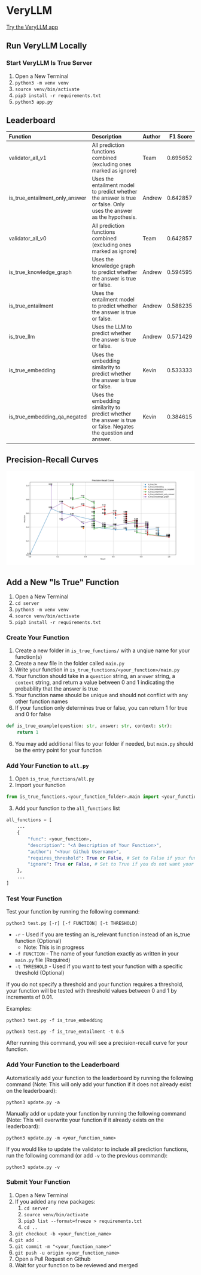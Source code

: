 # VeryLLM

[Try the VeryLLM app](https://veryllm.vercel.app/)

## Run VeryLLM Locally

### Start VeryLLM Is True Server

1.  Open a New Terminal
2.  `python3 -m venv venv`
3.  `source venv/bin/activate`
4.  `pip3 install -r requirements.txt`
5.  `python3 app.py`

## Leaderboard

<!-- LEADERBOARD_START -->

| Function                       | Description                                                                                                       | Author | F1 Score |
| :----------------------------- | :---------------------------------------------------------------------------------------------------------------- | :----- | -------: |
| validator_all_v1               | All prediction functions combined (excluding ones marked as ignore)                                               | Team   | 0.695652 |
| is_true_entailment_only_answer | Uses the entailment model to predict whether the answer is true or false. Only uses the answer as the hypothesis. | Andrew | 0.642857 |
| validator_all_v0               | All prediction functions combined (excluding ones marked as ignore)                                               | Team   | 0.642857 |
| is_true_knowledge_graph        | Uses the knowledge graph to predict whether the answer is true or false.                                          | Andrew | 0.594595 |
| is_true_entailment             | Uses the entailment model to predict whether the answer is true or false.                                         | Andrew | 0.588235 |
| is_true_llm                    | Uses the LLM to predict whether the answer is true or false.                                                      | Andrew | 0.571429 |
| is_true_embedding              | Uses the embedding similarity to predict whether the answer is true or false.                                     | Kevin  | 0.533333 |
| is_true_embedding_qa_negated   | Uses the embedding similarity to predict whether the answer is true or false. Negates the question and answer.    | Kevin  | 0.384615 |

<!-- LEADERBOARD_END -->

## Precision-Recall Curves

<!-- EVALUATIONS_START -->

![Precision Recall Curves](data/precision_recall_curves.png)

<!-- EVALUATIONS_END -->

## Add a New "Is True" Function

1.  Open a New Terminal
2.  `cd server`
3.  `python3 -m venv venv`
4.  `source venv/bin/activate`
5.  `pip3 install -r requirements.txt`

### Create Your Function

1.  Create a new folder in `is_true_functions/` with a unqiue name for your function(s)
2.  Create a new file in the folder called `main.py`
3.  Write your function in `is_true_functions/<your_function>/main.py`
4.  Your function should take in a `question` string, an `answer` string, a `context` string, and return a value between 0 and 1 indicating the probability that the answer is true
5.  Your function name should be unique and should not conflict with any other function names
6.  If your function only determines true or false, you can return 1 for true and 0 for false

```python
def is_true_example(question: str, answer: str, context: str):
    return 1
```

6. You may add additional files to your folder if needed, but `main.py` should be the entry point for your function

### Add Your Function to `all.py`

1. Open `is_true_functions/all.py`
2. Import your function

```python
from is_true_functions.<your_function_folder>.main import <your_function_name>
```

3. Add your function to the `all_functions` list

```python
all_functions = [
    ...
    {
        "func": <your_function>,
        "description": "<A Description of Your Function>",
        "author": "<Your Github Username>",
        "requires_threshold": True or False, # Set to False if your function does not require a threshold (returns 0 or 1)
        "ignore": True or False, # Set to True if you do not want your function to be included in the validators
    },
    ...
]
```

### Test Your Function

Test your function by running the following command:

```terminal
python3 test.py [-r] [-f FUNCTION] [-t THRESHOLD]
```

- `-r` - Used if you are testing an is_relevant function instead of an is_true function (Optional)
  - Note: This is in progress
- `-f FUNCTION` - The name of your function exactly as written in your `main.py` file (Required)
- `-t THRESHOLD` - Used if you want to test your function with a specific threshold (Optional)

If you do not specify a threshold and your function requires a threshold, your function will be tested with threshold values between 0 and 1 by increments of 0.01.

Examples:

```terminal
python3 test.py -f is_true_embedding
```

```terminal
python3 test.py -f is_true_entailment -t 0.5
```

After running this command, you will see a precision-recall curve for your function.

### Add Your Function to the Leaderboard

Automatically add your function to the leaderboard by running the following command (Note: This will only add your function if it does not already exist on the leaderboard):

```terminal
python3 update.py -a
```

Manually add or update your function by running the following command (Note: This will overwrite your function if it already exists on the leaderboard):

```terminal
python3 update.py -m <your_function_name>
```

If you would like to update the validator to include all prediction functions, run the following command (or add `-v` to the previous command):

```terminal
python3 update.py -v
```

### Submit Your Function

1.  Open a New Terminal
2.  If you added any new packages:
    1.  `cd server`
    2.  `source venv/bin/activate`
    3.  `pip3 list --format=freeze > requirements.txt`
    4.  `cd ..`
3.  `git checkout -b <your_function_name>`
4.  `git add .`
5.  `git commit -m "<your_function_name>"`
6.  `git push -u origin <your_function_name>`
7.  Open a Pull Request on Github
8.  Wait for your function to be reviewed and merged
